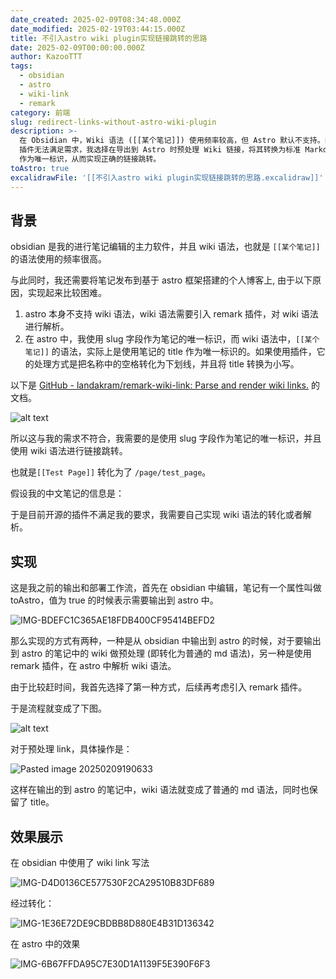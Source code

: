 ```yaml
---
date_created: 2025-02-09T08:34:48.000Z
date_modified: 2025-02-19T03:44:15.000Z
title: 不引入astro wiki plugin实现链接跳转的思路
date: 2025-02-09T00:00:00.000Z
author: KazooTTT
tags:
  - obsidian
  - astro
  - wiki-link
  - remark
category: 前端
slug: redirect-links-without-astro-wiki-plugin
description: >-
  在 Obsidian 中，Wiki 语法 ([[某个笔记]]) 使用频率较高，但 Astro 默认不支持。由于现有 remark
  插件无法满足需求，我选择在导出到 Astro 时预处理 Wiki 链接，将其转换为标准 Markdown 语法，并使用 slug
  作为唯一标识，从而实现正确的链接跳转。
toAstro: true
excalidrawFile: '[[不引入astro wiki plugin实现链接跳转的思路.excalidraw]]'
---
```


## 背景

obsidian 是我的进行笔记编辑的主力软件，并且 wiki 语法，也就是 `[[某个笔记]]` 的语法使用的频率很高。

与此同时，我还需要将笔记发布到基于 astro 框架搭建的个人博客上, 由于以下原因，实现起来比较困难。

1. astro 本身不支持 wiki 语法，wiki 语法需要引入 remark 插件，对 wiki 语法进行解析。
2. 在 astro 中，我使用 slug 字段作为笔记的唯一标识，而 wiki 语法中，`[[某个笔记]]` 的语法，实际上是使用笔记的 title 作为唯一标识的。如果使用插件，它的处理方式是把名称中的空格转化为下划线，并且将 title 转换为小写。

以下是 [GitHub - landakram/remark-wiki-link: Parse and render wiki links.](<https://github.com/landakram/remark-wiki-link>) 的文档。

![alt text](<https://pictures.kazoottt.top/2025/02/2025029-e06e4053dfcf4575af0552231407d192.png>)

所以这与我的需求不符合，我需要的是使用 slug 字段作为笔记的唯一标识，并且使用 wiki 语法进行链接跳转。

也就是`[[Test Page]]` 转化为了 `/page/test_page`。

假设我的中文笔记的信息是：

于是目前开源的插件不满足我的要求，我需要自己实现 wiki 语法的转化或者解析。

## 实现

这是我之前的输出和部署工作流，首先在 obsidian 中编辑，笔记有一个属性叫做 toAstro，值为 true 的时候表示需要输出到 astro 中。

![IMG-BDEFC1C365AE18FDB400CF95414BEFD2](<https://pictures.kazoottt.top/2025/02/2025029-bdefc1c365ae18fdb400cf95414befd2.png>)

那么实现的方式有两种，一种是从 obsidian 中输出到 astro 的时候，对于要输出到 astro 的笔记中的 wiki 做预处理 (即转化为普通的 md 语法)，另一种是使用 remark 插件，在 astro 中解析 wiki 语法。

由于比较赶时间，我首先选择了第一种方式，后续再考虑引入 remark 插件。

于是流程就变成了下图。

![alt text](<https://pictures.kazoottt.top/2025/02/2025029-8aeaf70b4c3febe368b443ce860293dc.png>)

对于预处理 link，具体操作是：

![Pasted image 20250209190633](<https://pictures.kazoottt.top/2025/02/2025029-6657f231d26772962812e8370b4a6bc4.png>)

这样在输出的到 astro 的笔记中，wiki 语法就变成了普通的 md 语法，同时也保留了 title。

## 效果展示

在 obsidian 中使用了 wiki link 写法

![IMG-D4D0136CE577530F2CA29510B83DF689](<https://pictures.kazoottt.top/2025/02/2025029-d4d0136ce577530f2ca29510b83df689.png>)

经过转化：

![IMG-1E36E72DE9CBDBB8D880E4B31D136342](<https://pictures.kazoottt.top/2025/02/2025029-1e36e72de9cbdbb8d880e4b31d136342.png>)

在 astro 中的效果

![IMG-6B67FFDA95C7E30D1A1139F5E390F6F3](<https://pictures.kazoottt.top/2025/02/2025029-6b67ffda95c7e30d1a1139f5e390f6f3.gif>)
